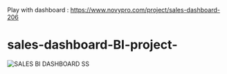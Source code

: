 Play with dashboard : https://www.novypro.com/project/sales-dashboard-206

# sales-dashboard-BI-project-

![SALES BI DASHBOARD SS](https://github.com/AnkitPilankar/sales-dashboard-BI-project-/assets/139122495/f4ef3237-4b85-4914-a742-30efc11f14a4)


